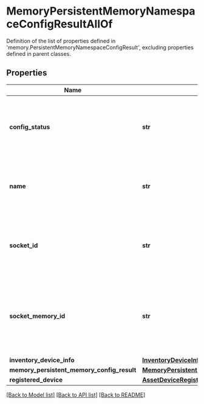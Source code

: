 # MemoryPersistentMemoryNamespaceConfigResultAllOf

Definition of the list of properties defined in 'memory.PersistentMemoryNamespaceConfigResult', excluding properties defined in parent classes.
## Properties
Name | Type | Description | Notes
------------ | ------------- | ------------- | -------------
**config_status** | **str** | Status of the Persistent Memory Namespace needed to be configured. | [optional] [readonly] 
**name** | **str** | Name of a Persistent Memory Namespace that needed to be configured. | [optional] [readonly] 
**socket_id** | **str** | Socket ID in which the Persistent Memory Namespace needed to be configured. | [optional] [readonly] 
**socket_memory_id** | **str** | Socket Memory ID in which the Persistent Memory Namespace needed to be configured. | [optional] [readonly] 
**inventory_device_info** | [**InventoryDeviceInfoRelationship**](InventoryDeviceInfoRelationship.md) |  | [optional] 
**memory_persistent_memory_config_result** | [**MemoryPersistentMemoryConfigResultRelationship**](MemoryPersistentMemoryConfigResultRelationship.md) |  | [optional] 
**registered_device** | [**AssetDeviceRegistrationRelationship**](AssetDeviceRegistrationRelationship.md) |  | [optional] 

[[Back to Model list]](../README.md#documentation-for-models) [[Back to API list]](../README.md#documentation-for-api-endpoints) [[Back to README]](../README.md)


